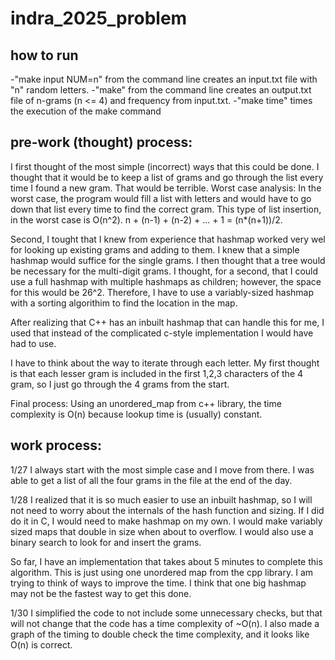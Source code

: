 # indra_2025_problem
## how to run
-"make input NUM=n" from the command line creates an input.txt file with "n" random letters.
-"make" from the command line creates an output.txt file of n-grams (n <= 4) and frequency from input.txt. 
-"make time" times the execution of the make command 

## pre-work (thought) process:
I first thought of the most simple (incorrect) ways that this could be done. I thought that it would be to keep a list of grams 
and go through the list every time I found a new gram. That would be terrible. Worst case analysis:
In the worst case, the program would fill a list with letters and would have to go down that list every time to find the correct gram.
This type of list insertion, in the worst case is O(n^2). n + (n-1) + (n-2) + ... + 1 = (n*(n+1))/2.

Second, I tought that I knew from experience that hashmap worked very wel for looking up existing grams and adding to them.
I knew that a simple hashmap would suffice for the single grams. I then thought that a tree would be necessary for the multi-digit
grams. I thought, for a second, that I could use a full hashmap with multiple hashmaps as children; however, the space for this 
would be 26^2. Therefore, I have to use a variably-sized hashmap with a sorting algorithim to find the location in the map. 

After realizing that C++ has an inbuilt hashmap that can handle this for me, I used that instead of the complicated c-style 
implementation I would have had to use. 

I have to think about the way to iterate through each letter. My first thought is that each lesser gram is included in the first 
1,2,3 characters of the 4 gram, so I just go through the 4 grams from the start. 

Final process: Using an unordered_map from c++ library, the time complexity is O(n) because lookup time is (usually) constant. 

## work process:
1/27 
I always start with the most simple case and I move from there. I was able to get a list of all the 
four grams in the file at the end of the day.

1/28
I realized that it is so much easier to use an inbuilt hashmap, so I will not need to worry about the
internals of the hash function and sizing. If I did do it in C, I would need to make hashmap on my own.
I would make variably sized maps that double in size when about to overflow. I would also use a binary search to look for and insert the grams.

So far, I have an implementation that takes about 5 minutes to complete this algorithm. This is just using one unordered map from the cpp 
library. I am trying to think of ways to improve the time. I think that one big hashmap may not be the fastest way to get this done. 

1/30
I simplified the code to not include some unnecessary checks, but that will not change that the code has a time complexity of ~O(n).
I also made a graph of the timing to double check the time complexity, and it looks like O(n) is correct. 